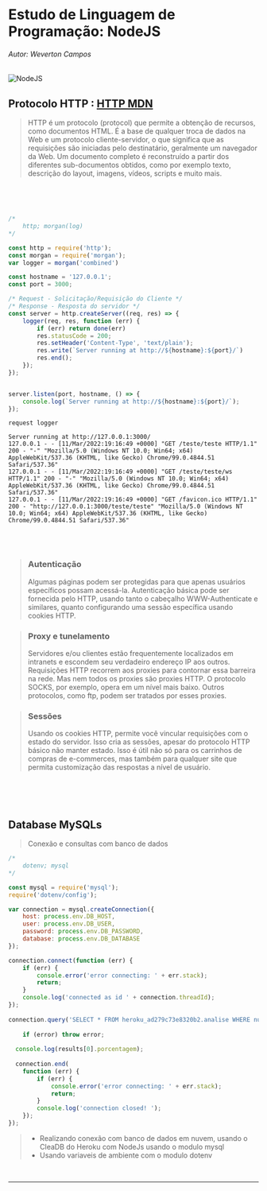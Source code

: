 # Estudo de Linguagem de Programação: NodeJS 
###### Autor: Weverton Campos

![NodeJS](https://img.icons8.com/color/120/000000/nodejs.png)


## Protocolo HTTP : [HTTP MDN ](https://developer.mozilla.org/pt-BR/docs/Web/HTTP/Overview)

> HTTP é um protocolo (protocol) que permite a obtenção de recursos, como documentos HTML. É a base de qualquer troca de dados na Web e um protocolo cliente-servidor, o que significa que as requisições são iniciadas pelo destinatário, geralmente um navegador da Web. Um documento completo é reconstruído a partir dos diferentes sub-documentos obtidos, como por exemplo texto, descrição do layout, imagens, vídeos, scripts e muito mais.


<br>
<br>

~~~javascript

/* 
    http; morgan(log)
*/

const http = require('http');
const morgan = require('morgan');
var logger = morgan('combined')

const hostname = '127.0.0.1';
const port = 3000;

/* Request - Solicitação/Requisição do Cliente */
/* Response - Resposta do servidor */
const server = http.createServer((req, res) => {
    logger(req, res, function (err) {
        if (err) return done(err)
        res.statusCode = 200;
        res.setHeader('Content-Type', 'text/plain');
        res.write(`Server running at http://${hostname}:${port}/`)
        res.end();
    });
});


server.listen(port, hostname, () => {
    console.log(`Server running at http://${hostname}:${port}/`);
});

~~~


~~~
request logger

Server running at http://127.0.0.1:3000/
127.0.0.1 - - [11/Mar/2022:19:16:49 +0000] "GET /teste/teste HTTP/1.1" 200 - "-" "Mozilla/5.0 (Windows NT 10.0; Win64; x64) AppleWebKit/537.36 (KHTML, like Gecko) Chrome/99.0.4844.51 Safari/537.36"
127.0.0.1 - - [11/Mar/2022:19:16:49 +0000] "GET /teste/teste/ws HTTP/1.1" 200 - "-" "Mozilla/5.0 (Windows NT 10.0; Win64; x64) AppleWebKit/537.36 (KHTML, like Gecko) Chrome/99.0.4844.51 Safari/537.36"
127.0.0.1 - - [11/Mar/2022:19:16:49 +0000] "GET /favicon.ico HTTP/1.1" 200 - "http://127.0.0.1:3000/teste/teste" "Mozilla/5.0 (Windows NT 10.0; Win64; x64) AppleWebKit/537.36 (KHTML, like Gecko) Chrome/99.0.4844.51 Safari/537.36"
~~~


<br>
<br>

>### Autenticação
>Algumas páginas podem ser protegidas para que apenas usuários específicos possam acessá-la. Autenticação básica pode ser fornecida pelo HTTP, usando tanto o cabeçalho WWW-Authenticate e similares, quanto configurando uma sessão específica usando cookies HTTP.

>### Proxy e tunelamento
>Servidores e/ou clientes estão frequentemente localizados em intranets e escondem seu verdadeiro endereço IP aos outros. Requisições HTTP recorrem aos proxies para contornar essa barreira na rede. Mas nem todos os proxies são proxies HTTP. O protocolo SOCKS, por exemplo, opera em um nível mais baixo. Outros protocolos, como ftp, podem ser tratados por esses proxies.

>### Sessões
>Usando os cookies HTTP, permite você vincular requisições com o estado do servidor. Isso cria as sessões, apesar do protocolo HTTP básico não manter estado. Isso é útil não só para os carrinhos de compras de e-commerces, mas também para qualquer site que permita customização das respostas a nível de usuário.


<br>
<br>
<br>

## Database MySQLs

>Conexão e consultas com banco de dados

~~~javascript
/* 
    dotenv; mysql
*/

const mysql = require('mysql');
require('dotenv/config');

var connection = mysql.createConnection({
    host: process.env.DB_HOST,
    user: process.env.DB_USER,
    password: process.env.DB_PASSWORD,
    database: process.env.DB_DATABASE
});

connection.connect(function (err) {
    if (err) {
        console.error('error connecting: ' + err.stack);
        return;
    }
    console.log('connected as id ' + connection.threadId);
});
 
connection.query('SELECT * FROM heroku_ad279c73e8320b2.analise WHERE numero = 01', function (error, results, fields) {
    
    if (error) throw error;
  
  console.log(results[0].porcentagem);
  
  connection.end(
    function (err) {
        if (err) {
            console.error('error connecting: ' + err.stack);
            return;
        }
        console.log('connection closed! ');
    });
});

~~~

>*   Realizando conexão com banco de dados em nuvem, usando o CleaDB do Heroku com NodeJs usando o modulo mysql
>*   Usando variaveis de ambiente com o modulo dotenv

<br><hr><br>